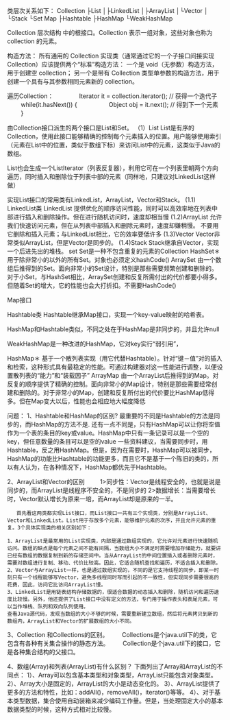 类层次关系如下：
Collection﻿
├List
│├LinkedList
│├ArrayList
│└Vector
│　└Stack
└Set
Map
├Hashtable
├HashMap
└WeakHashMap


Collection 层次结构 中的根接口。Collection 表示一组对象，这些对象也称为 collection 的元素。

构造方法：
所有通用的 Collection 实现类（通常通过它的一个子接口间接实现 Collection）应该提供两个“标准”构造方法：
一个是 void（无参数）构造方法，用于创建空 collection；
另一个是带有 Collection 类型单参数的构造方法，用于创建一个具有与其参数相同元素新的 collection。

遍历Collection：　　　　
	Iterator it = collection.iterator(); // 获得一个迭代子
　　 while(it.hasNext()) {
　　　　　Object obj = it.next(); // 得到下一个元素
　　 }

由Collection接口派生的两个接口是List和Set。
（1）List
List是有序的Collection，使用此接口能够精确的控制每个元素插入的位置。用户能够使用索引（元素在List中的位置，类似于数组下标）来访问List中的元素，这类似于Java的数组。

List也会生成一个ListIterator（列表反复器），利用它可在一个列表里朝两个方向遍历，同时插入和删除位于列表中部的元素（同样地，只建议对LinkedList这样做）

实现List接口的常用类有LinkedList，ArrayList，Vector和Stack。
(1.1) LinkedList类
LinkedList 提供优化的顺序访问性能，同时可以高效率地在列表中部进行插入和删除操作。但在进行随机访问时，速度却相当慢
(1.2)ArrayList
允许我们快速访问元素，但在从列表中部插入和删除元素时，速度却嫌稍慢。
不要用它删除和插入元素；与LinkedList相比，它的效率要低许多
(1.3)Vector
Vector非常类似ArrayList，但是Vector是同步的。
(1.4)Stack
Stack继承自Vector，实现一个后进先出的堆栈。
set
Set是一种不包含重复的元素的Collection
HashSet＊ 用于除非常小的以外的所有Set。对象也必须定义hashCode()
ArraySet 由一个数组后推得到的Set。面向非常小的Set设计，特别是那些需要频繁创建和删除的。对于小Set，与HashSet相比，ArraySet创建和反复所需付出的代价都要小得多。但随着Set的增大，它的性能也会大打折扣。不需要HashCode()


Map接口

Hashtable类
Hashtable继承Map接口，实现一个key-value映射的哈希表。

HashMap和Hashtable类似，不同之处在于HashMap是非同步的，并且允许null

WeakHashMap是一种改进的HashMap，它对key实行“弱引用”，


HashMap＊ 基于一个散列表实现（用它代替Hashtable）。针对“键－值”对的插入和检索，这种形式具有最稳定的性能。可通过构建器对这一性能进行调整，以便设置散列表的“能力”和“装载因子”
ArrayMap 由一个ArrayList后推得到的Map。对反复的顺序提供了精确的控制。面向非常小的Map设计，特别是那些需要经常创建和删除的。对于非常小的Map，创建和反复所付出的代价要比HashMap低得多。但在Map变大以后，性能也会相应地大幅度降低



问题：
1、Hashtable和HashMap的区别?
最重要的不同是Hashtable的方法是同步的，而HashMap的方法不是.
还有一点不同是，只有HashMap可以让你将空值作为一个表的条目的key或value。HashMap中只有一条记录可以是一个空的key，但任意数量的条目可以是空的value
一些资料建议，当需要同步时，用Hashtable，反之用HashMap。但是，因为在需要时，HashMap可以被同步，HashMap的功能比Hashtable的功能更多，而且它不是基于一个陈旧的类的，所以有人认为，在各种情况下，HashMap都优先于Hashtable。

2、ArrayList和Vector的区别
　　 1>同步性：Vector是线程安全的，也就是说是同步的，而ArrayList是线程序不安全的，不是同步的
	2>数据增长：当需要增长时，Vector默认增长为原来一培，而ArrayList却是原来的一半。

       首先看这两类都实现List接口，而List接口一共有三个实现类，分别是ArrayList、Vector和LinkedList。List用于存放多个元素，能够维护元素的次序，并且允许元素的重复。3个具体实现类的相关区别如下：

    1、ArrayList是最常用的List实现类，内部是通过数组实现的，它允许对元素进行快速随机访问。数组的缺点是每个元素之间不能有间隔，当数组大小不满足时需要增加存储能力，就要讲已经有数组的数据复制到新的存储空间中。当从ArrayList的中间位置插入或者删除元素时，需要对数组进行复制、移动、代价比较高。因此，它适合随机查找和遍历，不适合插入和删除。
    2、Vector与ArrayList一样，也是通过数组实现的，不同的是它支持线程的同步，即某一时刻只有一个线程能够写Vector，避免多线程同时写而引起的不一致性，但实现同步需要很高的花费，因此，访问它比访问ArrayList慢。
    3、LinkedList是用链表结构存储数据的，很适合数据的动态插入和删除，随机访问和遍历速度比较慢。另外，他还提供了List接口中没有定义的方法，专门用于操作表头和表尾元素，可以当作堆栈、队列和双向队列使用。
    查看Java源代码，发现当数组的大小不够的时候，需要重新建立数组，然后将元素拷贝到新的数组内，ArrayList和Vector的扩展数组的大小不同。

3、Collection 和Collections的区别。
　　Collections是个java.util下的类，它包含有各种有关集合操作的静态方法。
　　Collection是个java.util下的接口，它是各种集合结构的父接口。

4、数组(Array)和列表(ArrayList)有什么区别？
下面列出了Array和ArrayList的不同点： 
    1）、Array可以包含基本类型和对象类型，ArrayList只能包含对象类型。 
    2）、Array大小是固定的，ArrayList的大小是动态变化的。 
    3）、ArrayList提供了更多的方法和特性，比如：addAll()，removeAll()，iterator()等等。 
    4）、对于基本类型数据，集合使用自动装箱来减少编码工作量。但是，当处理固定大小的基本数据类型的时候，这种方式相对比较慢。


















